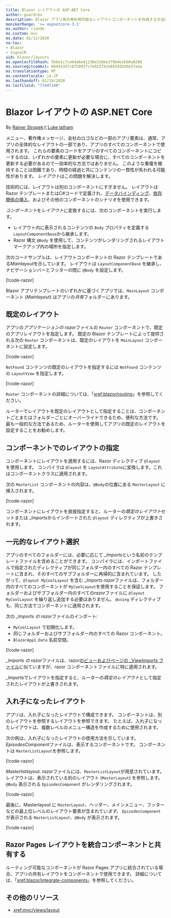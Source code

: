 ```yaml
---
title: Blazor レイアウトの ASP.NET Core
author: guardrex
description: Blazor アプリ用の再利用可能なレイアウトコンポーネントを作成する方法について説明します。
monikerRange: '>= aspnetcore-3.1'
ms.author: riande
ms.custom: mvc
ms.date: 02/12/2020
no-loc:
- Blazor
- SignalR
uid: blazor/layouts
ms.openlocfilehash: 5b6e1c7ceb4a6e41230e31bbe379bde1bb0a8286
ms.sourcegitcommit: 6645435fc8f5092fc7e923742e85592b56e37ada
ms.translationtype: MT
ms.contentlocale: ja-JP
ms.lasthandoff: 02/19/2020
ms.locfileid: "77447140"
---
```

# <a name="aspnet-core-opno-locblazor-layouts"></a>Blazor レイアウトの ASP.NET Core

By [Rainer Stropek](https://www.timecockpit.com)と[Luke latham](https://github.com/guardrex)

メニュー、著作権メッセージ、会社のロゴなどの一部のアプリ要素は、通常、アプリの全体的なレイアウトの一部であり、アプリのすべてのコンポーネントで使用されます。 これらの要素のコードをアプリのすべてのコンポーネントにコピーするのは、いずれかの要素に更新が必要な場合に、すべてのコンポーネントを更新する必要があるので&mdash;効率的な方法ではありません。 このような重複を維持することは困難であり、時間の経過と共にコンテンツの一貫性が失われる可能性があります。 *レイアウト*はこの問題を解決します。

技術的には、レイアウトは別のコンポーネントにすぎません。 レイアウトは Razor テンプレートまたはC#コードで定義され、[データバインディング](xref:blazor/data-binding)、[依存関係の挿入](xref:blazor/dependency-injection)、およびその他のコンポーネントのシナリオを使用できます。

*コンポーネント*を*レイアウト*に変換するには、次のコンポーネントを実行します。

* レイアウト内に表示されるコンテンツの `Body` プロパティを定義する `LayoutComponentBase`から継承します。
* Razor 構文 `@Body` を使用して、コンテンツがレンダリングされるレイアウトマークアップ内の場所を指定します。

次のコードサンプルは、レイアウトコンポーネントの Razor テンプレートである*Mainlayout*を示しています。 レイアウトは `LayoutComponentBase` を継承し、ナビゲーションバーとフッターの間に `@Body` を設定します。

[!code-razor[](layouts/sample_snapshot/3.x/MainLayout.razor?highlight=1,13)]

Blazor アプリテンプレートのいずれかに基づくアプリでは、`MainLayout` コンポーネント (*Mainlayout*) はアプリの*共有*フォルダーにあります。

## <a name="default-layout"></a>既定のレイアウト

アプリの*アプリケーションの razor*ファイルの `Router` コンポーネントで、既定のアプリレイアウトを指定します。 既定の Blazor テンプレートによって提供される次の `Router` コンポーネントは、既定のレイアウトを `MainLayout` コンポーネントに設定します。

[!code-razor[](layouts/sample_snapshot/3.x/App1.razor?highlight=3)]

`NotFound` コンテンツの既定のレイアウトを指定するには `NotFound` コンテンツの `LayoutView` を指定します。

[!code-razor[](layouts/sample_snapshot/3.x/App2.razor?highlight=6-9)]

`Router` コンポーネントの詳細については、「<xref:blazor/routing>」を参照してください。

ルーターでレイアウトを既定のレイアウトとして指定することは、コンポーネントごとまたはフォルダーごとにオーバーライドできるため、便利な方法です。 最も一般的な方法であるため、ルーターを使用してアプリの既定のレイアウトを設定することをお勧めします。

## <a name="specify-a-layout-in-a-component"></a>コンポーネントでのレイアウトの指定

コンポーネントにレイアウトを適用するには、Razor ディレクティブ `@layout` を使用します。 コンパイラは `@layout` を `LayoutAttribute`に変換します。これはコンポーネントクラスに適用されます。

次の `MasterList` コンポーネントの内容は、`@Body`の位置にある `MasterLayout` に挿入されます。

[!code-razor[](layouts/sample_snapshot/3.x/MasterList.razor?highlight=1)]

コンポーネントにレイアウトを直接指定すると、ルーターの*既定のレイアウト*セットまたは *_Imports*からインポートされた `@layout` ディレクティブが上書きされます。

## <a name="centralized-layout-selection"></a>一元的なレイアウト選択

アプリのすべてのフォルダーには、必要に応じて *_Imports*という名前のテンプレートファイルを含めることができます。 コンパイラには、インポートファイルで指定されたディレクティブが同じフォルダー内のすべての Razor テンプレートに含まれ、そのすべてのサブフォルダーに再帰的に含まれています。 したがって、`@layout MyCoolLayout` を含む *_Imports razor*ファイルは、フォルダー内のすべてのコンポーネントが `MyCoolLayout`を使用することを保証します。 フォルダーおよびサブフォルダー内のすべての*razor*ファイルに `@layout MyCoolLayout` を繰り返し追加する必要はありません。 `@using` ディレクティブも、同じ方法でコンポーネントに適用されます。

次の *_Imports の razor*ファイルのインポート:

* `MyCoolLayout` で初期化します。
* 同じフォルダーおよびサブフォルダー内のすべての Razor コンポーネント。
* `BlazorApp1.Data` 名前空間。
 
[!code-razor[](layouts/sample_snapshot/3.x/_Imports.razor)]

*_Imports の razor*ファイルは、razor[のビューおよびページの _ViewImports ファイル](xref:mvc/views/layout#importing-shared-directives)に似ていますが、razor コンポーネントファイルに特に適用されます。

*_Imports*でレイアウトを指定すると、ルーターの*既定のレイアウト*として指定されたレイアウトが上書きされます。

## <a name="nested-layouts"></a>入れ子になったレイアウト

アプリは、入れ子になったレイアウトで構成できます。 コンポーネントは、別のレイアウトを参照するレイアウトを参照できます。 たとえば、入れ子になったレイアウトは、複数レベルのメニュー構造を作成するために使用されます。

次の例は、入れ子になったレイアウトの使用方法を示しています。 *EpisodesComponent*ファイルは、表示するコンポーネントです。 コンポーネントは `MasterListLayout`を参照します。

[!code-razor[](layouts/sample_snapshot/3.x/EpisodesComponent.razor?highlight=1)]

*Masterlistlayout. razor*ファイルには、`MasterListLayout`が用意されています。 レイアウトは、表示されている別のレイアウト (`MasterLayout`) を参照します。 `@Body` 表示される `EpisodesComponent` がレンダリングされます。

[!code-razor[](layouts/sample_snapshot/3.x/MasterListLayout.razor?highlight=1,9)]

最後に、Masterlayout に `MasterLayout`、ヘッダー、メインメニュー、フッターなどの最上位レベルのレイアウト要素が含まれてい*ます。* `EpisodesComponent` が表示される `MasterListLayout`、`@Body` が表示されます。

[!code-razor[](layouts/sample_snapshot/3.x/MasterLayout.razor?highlight=6)]

## <a name="share-a-razor-pages-layout-with-integrated-components"></a>Razor Pages レイアウトを統合コンポーネントと共有する

ルーティング可能なコンポーネントが Razor Pages アプリに統合されている場合、アプリの共有レイアウトをコンポーネントで使用できます。 詳細については、「<xref:blazor/integrate-components>」を参照してください。

## <a name="additional-resources"></a>その他のリソース

* <xref:mvc/views/layout>
